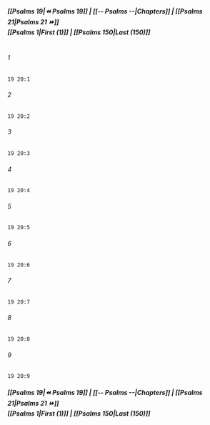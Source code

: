 
##### **[[Psalms 19|⏪ Psalms 19]] | [[-- Psalms --|Chapters]] | [[Psalms 21|Psalms 21 ⏩]]**<br>**[[Psalms 1|First (1)]] | [[Psalms 150|Last (150)]]**<br><br>

###### 1
``` verse
19 20:1
```
###### 2
``` verse
19 20:2
```
###### 3
``` verse
19 20:3
```
###### 4
``` verse
19 20:4
```
###### 5
``` verse
19 20:5
```
###### 6
``` verse
19 20:6
```
###### 7
``` verse
19 20:7
```
###### 8
``` verse
19 20:8
```
###### 9
``` verse
19 20:9
```

##### **[[Psalms 19|⏪ Psalms 19]] | [[-- Psalms --|Chapters]] | [[Psalms 21|Psalms 21 ⏩]]**<br>**[[Psalms 1|First (1)]] | [[Psalms 150|Last (150)]]**
